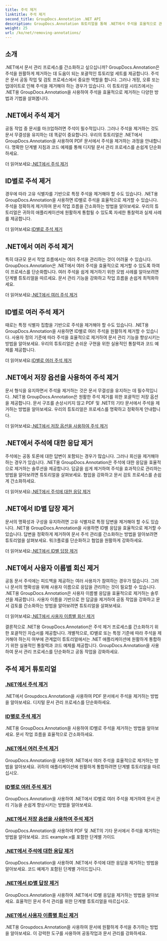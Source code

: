 ```yaml
---
title: 주석 제거
linktitle: 주석 제거
second_title: GroupDocs.Annotation .NET API
description: GroupDocs.Annotation 튜토리얼을 통해 .NET에서 주석을 효율적으로 관리하는 방법을 알아보세요. 문서 작업 흐름을 간소화하고 협업을 원활하게 강화하세요.
weight: 25
url: /ko/net/removing-annotations/
---
```

## 소개

.NET에서 문서 관리 프로세스를 간소화하고 싶으십니까? GroupDocs.Annotation은 주석을 원활하게 제거하는 데 도움이 되는 포괄적인 튜토리얼 세트를 제공합니다. 주석은 문서 공동 작업 및 검토 프로세스에서 중요한 역할을 합니다. 그러나 개정, 오류 또는 업데이트로 인해 주석을 제거해야 하는 경우가 있습니다. 이 튜토리얼 시리즈에서는 .NET용 GroupDocs.Annotation을 사용하여 주석을 효율적으로 제거하는 다양한 방법과 기법을 살펴봅니다.

## .NET에서 주석 제거
공동 작업 중 문서를 마크업하려면 주석이 필수적입니다. 그러나 주석을 제거하는 것도 문서 무결성을 유지하는 데 똑같이 중요합니다. 우리의 튜토리얼은 .NET에서 GroupDocs.Annotation을 사용하여 PDF 문서에서 주석을 제거하는 과정을 안내합니다. 명확한 단계별 지침과 코드 예제를 통해 디지털 문서 관리 프로세스를 손쉽게 단순화하세요.

 더 읽어보세요:[.NET에서 주석 제거](./remove-annotations/)

## ID별로 주석 제거
경우에 따라 고유 식별자를 기반으로 특정 주석을 제거해야 할 수도 있습니다. .NET용 GroupDocs.Annotation을 사용하면 ID별로 주석을 효율적으로 제거할 수 있습니다. 주석을 정확하게 제거하여 문서 작업 흐름을 간소화하는 방법을 알아보세요. 우리의 튜토리얼은 귀하의 애플리케이션에 원활하게 통합될 수 있도록 자세한 통찰력과 실제 사례를 제공합니다.

 더 읽어보세요:[ID별로 주석 제거](./remove-annotations-by-id/)

## .NET에서 여러 주석 제거
특히 대규모 문서 작업 흐름에서는 여러 주석을 관리하는 것이 어려울 수 있습니다. GroupDocs.Annotation은 .NET에서 여러 주석을 효율적으로 제거할 수 있도록 하여 이 프로세스를 단순화합니다. 여러 주석을 쉽게 제거하기 위한 모범 사례를 알아보려면 단계별 튜토리얼을 따르세요. 문서 관리 기능을 강화하고 작업 흐름을 손쉽게 최적화하세요.

 더 읽어보세요:[.NET에서 여러 주석 제거](./remove-multiple-annotations/)

## ID별로 여러 주석 제거
때로는 특정 식별자 집합을 기반으로 주석을 제거해야 할 수도 있습니다. .NET용 GroupDocs.Annotation을 사용하면 ID별로 여러 주석을 원활하게 제거할 수 있습니다. 사용자 정의 기준에 따라 주석을 효율적으로 제거하여 문서 관리 기능을 향상시키는 방법을 알아보세요. 우리의 튜토리얼은 손쉬운 구현을 위한 실용적인 통찰력과 코드 예제를 제공합니다.

 더 읽어보세요:[ID별로 여러 주석 제거](./remove-multiple-annotations-by-ids/)

## .NET에서 저장 옵션을 사용하여 주석 제거
문서 형식을 유지하면서 주석을 제거하는 것은 문서 무결성을 유지하는 데 필수적입니다. .NET용 GroupDocs.Annotation은 원활한 주석 제거를 위한 포괄적인 저장 옵션을 제공합니다. 문서 구조를 손상시키지 않고 PDF 및 .NET의 기타 문서에서 주석을 제거하는 방법을 알아보세요. 우리의 튜토리얼은 프로세스를 명확하고 정확하게 안내합니다.

 더 읽어보세요:[.NET에서 저장 옵션을 사용하여 주석 제거](./remove-annotations-using-save-options/)

## .NET에서 주석에 대한 응답 제거
주석에는 공동 토론에 대한 답변이 포함되는 경우가 많습니다. 그러나 회신을 제거해야 하는 경우가 있습니다. .NET용 GroupDocs.Annotation은 주석에 대한 응답을 효율적으로 제거하는 솔루션을 제공합니다. 답글을 쉽게 제거하여 주석을 효과적으로 관리하는 방법을 알아보려면 튜토리얼을 살펴보세요. 협업을 강화하고 문서 검토 프로세스를 손쉽게 간소화하세요.

 더 읽어보세요:[.NET에서 주석에 대한 응답 제거](./remove-replies-to-annotations/)

## .NET에서 ID별 답장 제거
문서의 명확성과 구성을 유지하려면 고유 식별자로 특정 답변을 제거해야 할 수도 있습니다. .NET용 GroupDocs.Annotation을 사용하면 ID별 응답을 효율적으로 제거할 수 있습니다. 답변을 정확하게 제거하여 문서 주석 관리를 간소화하는 방법을 알아보려면 튜토리얼을 살펴보세요. 워크플로를 단순화하고 협업을 원활하게 강화하세요.

 더 읽어보세요:[.NET에서 ID별 답장 제거](./remove-replies-by-id/)

## .NET에서 사용자 이름별 회신 제거
공동 문서 주석에는 피드백을 제공하는 여러 사용자가 참여하는 경우가 많습니다. 그러나 문서의 명확성을 위해 사용자 이름으로 응답을 관리하는 것이 필요할 수 있습니다. .NET용 GroupDocs.Annotation은 사용자 이름별 응답을 효율적으로 제거하는 솔루션을 제공합니다. 사용자 이름을 기반으로 한 답글을 제거하여 공동 작업을 강화하고 문서 검토를 간소화하는 방법을 알아보려면 튜토리얼을 살펴보세요.

 더 읽어보세요:[.NET에서 사용자 이름별 회신 제거](./remove-replies-by-username/)

결론적으로 .NET용 GroupDocs.Annotation은 주석 제거 프로세스를 간소화하기 위한 포괄적인 자습서를 제공합니다. 개별적으로, ID별로 또는 특정 기준에 따라 주석을 제거해야 하는지 여부에 관계없이 튜토리얼에서는 .NET 애플리케이션에 원활하게 통합하기 위한 실용적인 통찰력과 코드 예제를 제공합니다. GroupDocs.Annotation을 사용하여 문서 관리 프로세스를 단순화하고 공동 작업을 강화하세요.
## 주석 제거 튜토리얼
### [.NET에서 주석 제거](./remove-annotations/)
.NET에서 Groupdocs.Annotation을 사용하여 PDF 문서에서 주석을 제거하는 방법을 알아보세요. 디지털 문서 관리 프로세스를 단순화하세요.
### [ID별로 주석 제거](./remove-annotations-by-id/)
.NET용 GroupDocs.Annotation을 사용하여 ID별로 주석을 제거하는 방법을 알아보세요. 문서 작업 흐름을 효율적으로 간소화하세요.
### [.NET에서 여러 주석 제거](./remove-multiple-annotations/)
GroupDocs.Annotation을 사용하여 .NET에서 여러 주석을 효율적으로 제거하는 방법을 알아보세요. 귀하의 애플리케이션에 원활하게 통합하려면 단계별 튜토리얼을 따르십시오.
### [ID별로 여러 주석 제거](./remove-multiple-annotations-by-ids/)
GroupDocs.Annotation을 사용하여 .NET에서 ID별로 여러 주석을 제거하여 문서 관리 기능을 손쉽게 향상시키는 방법을 알아보세요.
### [.NET에서 저장 옵션을 사용하여 주석 제거](./remove-annotations-using-save-options/)
GroupDocs.Annotation을 사용하여 PDF 및 .NET의 기타 문서에서 주석을 제거하는 방법을 알아보세요. 코드 example.v를 포함한 단계별 가이드
### [.NET에서 주석에 대한 응답 제거](./remove-replies-to-annotations/)
GroupDocs.Annotation을 사용하여 .NET에서 주석에 대한 응답을 제거하는 방법을 알아보세요. 코드 예제가 포함된 단계별 가이드입니다.
### [.NET에서 ID별 답장 제거](./remove-replies-by-id/)
GroupDocs.Annotation을 사용하여 .NET에서 ID별 응답을 제거하는 방법을 알아보세요. 효율적인 문서 주석 관리를 위한 단계별 튜토리얼을 따르십시오.
### [.NET에서 사용자 이름별 회신 제거](./remove-replies-by-username/)
.NET용 Groupdocs.Annotation을 사용하여 문서에 원활하게 주석을 추가하는 방법을 알아보세요. 이 강력한 도구를 사용하여 공동작업과 문서 관리를 강화하세요.